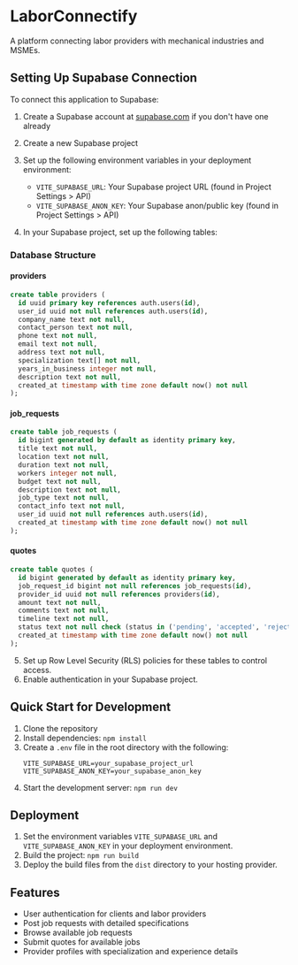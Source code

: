 
# LaborConnectify

A platform connecting labor providers with mechanical industries and MSMEs.

## Setting Up Supabase Connection

To connect this application to Supabase:

1. Create a Supabase account at [supabase.com](https://supabase.com) if you don't have one already
2. Create a new Supabase project
3. Set up the following environment variables in your deployment environment:
   - `VITE_SUPABASE_URL`: Your Supabase project URL (found in Project Settings > API)
   - `VITE_SUPABASE_ANON_KEY`: Your Supabase anon/public key (found in Project Settings > API)

4. In your Supabase project, set up the following tables:

### Database Structure

#### providers
```sql
create table providers (
  id uuid primary key references auth.users(id),
  user_id uuid not null references auth.users(id),
  company_name text not null,
  contact_person text not null,
  phone text not null,
  email text not null,
  address text not null,
  specialization text[] not null,
  years_in_business integer not null,
  description text not null,
  created_at timestamp with time zone default now() not null
);
```

#### job_requests
```sql
create table job_requests (
  id bigint generated by default as identity primary key,
  title text not null,
  location text not null,
  duration text not null,
  workers integer not null,
  budget text not null,
  description text not null,
  job_type text not null,
  contact_info text not null,
  user_id uuid not null references auth.users(id),
  created_at timestamp with time zone default now() not null
);
```

#### quotes
```sql
create table quotes (
  id bigint generated by default as identity primary key,
  job_request_id bigint not null references job_requests(id),
  provider_id uuid not null references providers(id),
  amount text not null,
  comments text not null,
  timeline text not null,
  status text not null check (status in ('pending', 'accepted', 'rejected')),
  created_at timestamp with time zone default now() not null
);
```

5. Set up Row Level Security (RLS) policies for these tables to control access.
6. Enable authentication in your Supabase project.

## Quick Start for Development

1. Clone the repository
2. Install dependencies: `npm install`
3. Create a `.env` file in the root directory with the following:
   ```
   VITE_SUPABASE_URL=your_supabase_project_url
   VITE_SUPABASE_ANON_KEY=your_supabase_anon_key
   ```
4. Start the development server: `npm run dev`

## Deployment

1. Set the environment variables `VITE_SUPABASE_URL` and `VITE_SUPABASE_ANON_KEY` in your deployment environment.
2. Build the project: `npm run build`
3. Deploy the build files from the `dist` directory to your hosting provider.

## Features

- User authentication for clients and labor providers
- Post job requests with detailed specifications
- Browse available job requests
- Submit quotes for available jobs
- Provider profiles with specialization and experience details
